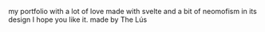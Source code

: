 my portfolio with a lot of love made with svelte and a bit of neomofism in its design I hope you like it.
made by The Lús